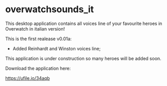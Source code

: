 # overwatchsounds_it
This desktop application contains all voices line of your favourite heroes in Overwatch in italian version!

This is the first realease v0.01a:
- Added Reinhardt and Winston voices line;

This application is under construction so many heroes will be added soon.

Download the application here:

https://ufile.io/34aqb
